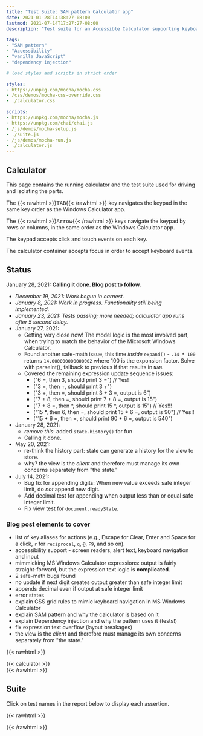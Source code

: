 ```yaml
---
title: "Test Suite: SAM pattern Calculator app"
date: 2021-01-28T14:38:27-08:00
lastmod: 2021-07-14T17:27:27-08:00
description: "Test suite for an Accessible Calculator supporting keyboard navigation and input, built with CSS grid, ARIA alert, and vanilla JavaScript using the SAM pattern and dependency injection."

tags:
- "SAM pattern"
- "Accessibility"
- "vanilla JavaScript"
- "dependency injection"

# load styles and scripts in strict order

styles:
- https://unpkg.com/mocha/mocha.css
- /css/demos/mocha-css-override.css
- ./calculator.css

scripts:
- https://unpkg.com/mocha/mocha.js
- https://unpkg.com/chai/chai.js
- /js/demos/mocha-setup.js
- ./suite.js
- /js/demos/mocha-run.js
- ./calculator.js
---
```


## Calculator

This page contains the running calculator and the test suite used for driving and isolating the parts.

The {{< rawhtml >}}<kbd>TAB</kbd>{{< /rawhtml >}} key navigates the keypad in the same key order as the Windows Calculator app.

The {{< rawhtml >}}<kbd>Arrow</kbd>{{< /rawhtml >}} keys navigate the keypad by rows or columns, in the same order as the Windows Calculator app.

The keypad accepts click and touch events on each key.

The calculator container accepts focus in order to accept keyboard events.

## Status

January 28, 2021: **Calling it done.  Blog post to follow.**

+ *December 19, 2021: Work begun in earnest.*
+ *January 8, 2021: Work in progress. Functionality still being implemented.*
+ *January 23, 2021: Tests passing; more needed; calculator app runs after 5 second delay.*
+ January 27, 2021:
  - Getting very close now! The model logic is the most involved part, when trying to match the behavior of the Microsoft Windows Calculator.
  - Found another safe-math issue, this time *inside* `expand()` - `.14 * 100` returns `14.000000000000002` where 100 is the exponsion factor. Solve with parseInt(), fallback to previous if that results in `NaN`.
  - Covered the remaining expression update sequence issues:
    + ("6 =, then 3, should print 3 =") // Yes!
    + ("3 =, then +, should print 3 +")
    + ("3 +, then =, should print 3 + 3 =, output is 6")
    + ("7 + 8, then =, should print 7 + 8 =, output is 15")
    + ("7 + 8 =, then *, should print 15 *, output is 15") // Yes!!!
    + ("15 *, then 6, then =, should print 15 * 6 =, output is 90") // Yes!!
    + ("15 * 6 =, then =, should print 90 * 6 =, output is 540")
+ January 28, 2021:
  - *remove this*: added `state.history()` for fun
  - Calling it done.
+ May 20, 2021:
  - re-think the history part: state can generate a history for the view to store.
  - why? the view is the *client* and therefore must manage its own concerns separately from "the state."
+ July 14, 2021:
  - Bug fix for appending digits: When new value exceeds safe integer limit, do *not* append new digit.
  - Add decimal test for appending when output less than or equal safe integer limit.
  - Fix view test for `document.readyState`.

### Blog post elements to cover

+ list of key aliases for actions (e.g., Escape for Clear, Enter and Space for a click, `r` for `reciprocal`, `q`, `@`, `F9`, and so on).
+ accessibility support - screen readers, alert text, keyboard navigation and input
+ mimmicking MS Windows Calculator expressions: output is fairly straight-forward, but the expression text logic is **complicated**.
+ 2 safe-math bugs found
+ no update if next digit creates output greater than safe integer limit
+ appends decimal even if output at safe integer limit
+ error states
+ explain CSS grid rules to mimic keyboard navigation in MS Windows Calculator
+ explain SAM pattern and why the calculator is based on it
+ explain Dependency injection and why the pattern uses it (tests!)
+ fix expression text overflow (layout breakages)
+ the view is the *client* and therefore must manage its own concerns separately from "the state."

{{< rawhtml >}}
<div id="fixture">
{{< calculator >}}
</div>
{{< /rawhtml >}}

## Suite

Click on test names in the report below to display each assertion.

{{< rawhtml >}}
<div id="mocha"></div>
{{< /rawhtml >}}
